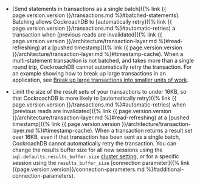 - [Send statements in transactions as a single batch]({% link {{ page.version.version }}/transactions.md %}#batched-statements). Batching allows CockroachDB to [automatically retry]({% link {{ page.version.version }}/transactions.md %}#automatic-retries) a transaction when [previous reads are invalidated]({% link {{ page.version.version }}/architecture/transaction-layer.md %}#read-refreshing) at a [pushed timestamp]({% link {{ page.version.version }}/architecture/transaction-layer.md %}#timestamp-cache). When a multi-statement transaction is not batched, and takes more than a single round trip, CockroachDB cannot automatically retry the transaction. For an example showing how to break up large transactions in an application, see [Break up large transactions into smaller units of work](build-a-python-app-with-cockroachdb-sqlalchemy.html#break-up-large-transactions-into-smaller-units-of-work). 

<a id="result-buffer-size"></a>

- Limit the size of the result sets of your transactions to under 16KB, so that CockroachDB is more likely to [automatically retry]({% link {{ page.version.version }}/transactions.md %}#automatic-retries) when [previous reads are invalidated]({% link {{ page.version.version }}/architecture/transaction-layer.md %}#read-refreshing) at a [pushed timestamp]({% link {{ page.version.version }}/architecture/transaction-layer.md %}#timestamp-cache). When a transaction returns a result set over 16KB, even if that transaction has been sent as a single batch, CockroachDB cannot automatically retry the transaction. You can change the results buffer size for all new sessions using the `sql.defaults.results_buffer.size` [cluster setting](cluster-settings.html), or for a specific session using the `results_buffer_size` [connection parameter]({% link {{page.version.version}}/connection-parameters.md %}#additional-connection-parameters).
